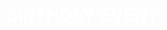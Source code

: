 # <a href="https://jeondaye.github.io/btd_event/" style="color:#fff;text-decoration:none;"> BIRTHDAY EVENT</a>
